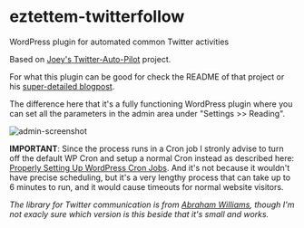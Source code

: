 # eztettem-twitterfollow
WordPress plugin for automated common Twitter activities

Based on [Joey's Twitter-Auto-Pilot](https://github.com/JoeyTawadrous/Twitter-Auto-Pilot) project.

For what this plugin can be good for check the README of that project or his [super-detailed blogpost](http://www.joeyt.net/blog/twitter-tutorial-how-to-gain-over-3000-new-followers-a-month/).

The difference here that it's a fully functioning WordPress plugin where you can set all the parameters in the admin area under "Settings >> Reading".

![admin-screenshot](https://cloud.githubusercontent.com/assets/4682432/10262463/aeba5f94-69c0-11e5-9265-21122f9c5dcb.png)

**IMPORTANT**: Since the process runs in a Cron job I stronly advise to turn off the default WP Cron and setup a normal Cron instead as described here: [Properly Setting Up WordPress Cron Jobs](https://tommcfarlin.com/wordpress-cron-jobs/).
 And it's not because it wouldn't have precise scheduling, but it's a very lengthy process that can take up to 6 minutes to run, and it would cause timeouts for normal website visitors.

*The library for Twitter communication is from [Abraham Williams](https://github.com/abraham/twitteroauth), though I'm not exacly sure which version is this beside that it's small and works.*



